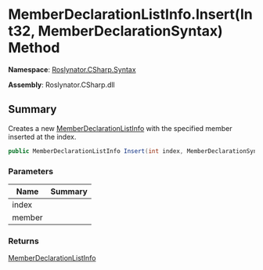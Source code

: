 # MemberDeclarationListInfo\.Insert\(Int32, MemberDeclarationSyntax\) Method

**Namespace**: [Roslynator.CSharp.Syntax](../../README.md)

**Assembly**: Roslynator\.CSharp\.dll

## Summary

Creates a new [MemberDeclarationListInfo](../README.md) with the specified member inserted at the index\.

```csharp
public MemberDeclarationListInfo Insert(int index, MemberDeclarationSyntax member)
```

### Parameters

| Name | Summary |
| ---- | ------- |
| index | |
| member | |

### Returns

[MemberDeclarationListInfo](../README.md)

